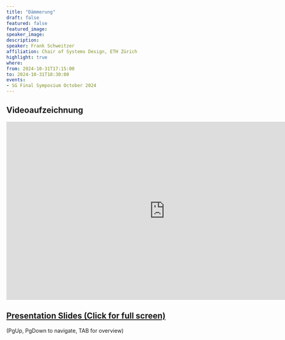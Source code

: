 ```yaml
---
title: "Dämmerung"
draft: false
featured: false
featured_image: 
speaker_image:
description:
speaker: Frank Schweitzer
affiliation: Chair of Systems Design, ETH Zürich
highlight: true
where:
from: 2024-10-31T17:15:00
to: 2024-10-31T18:30:00
events:
- SG Final Symposium October 2024 
---
```


## Videoaufzeichnung 



<iframe width="832" height="468"
src="https://video.ethz.ch/etc/designs/mmp/video/player.html?id=fa1c7d10-e7da-4721-beb5-dcf9faed4baa"
frameborder="0" allowfullscreen></iframe>


## 

## [Presentation Slides (Click for full screen)](/presentations/Schweitzer-Slides.html)<br>
(PgUp, PgDown to navigate, TAB for overview)

